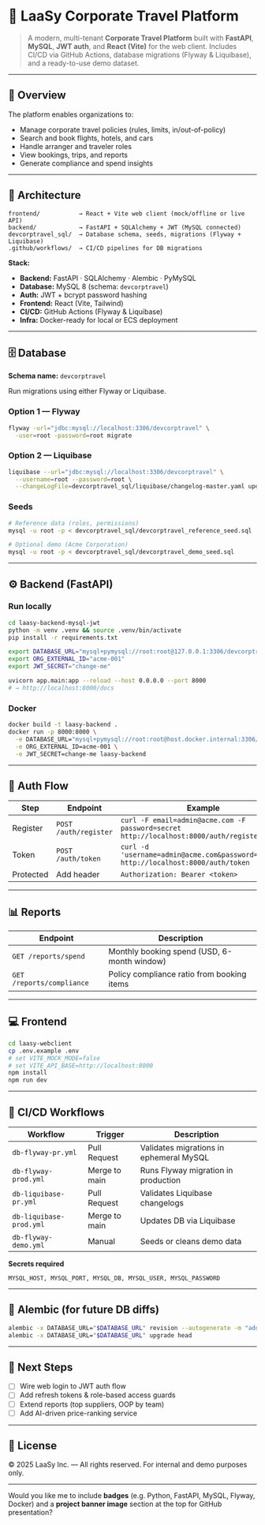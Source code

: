 # 🧭 LaaSy Corporate Travel Platform

> A modern, multi-tenant **Corporate Travel Platform** built with **FastAPI**, **MySQL**, **JWT auth**, and **React (Vite)** for the web client.
> Includes CI/CD via GitHub Actions, database migrations (Flyway & Liquibase), and a ready-to-use demo dataset.

---

## 🚀 Overview

The platform enables organizations to:

* Manage corporate travel policies (rules, limits, in/out-of-policy)
* Search and book flights, hotels, and cars
* Handle arranger and traveler roles
* View bookings, trips, and reports
* Generate compliance and spend insights

---

## 🧩 Architecture

```
frontend/           → React + Vite web client (mock/offline or live API)
backend/            → FastAPI + SQLAlchemy + JWT (MySQL connected)
devcorptravel_sql/  → Database schema, seeds, migrations (Flyway + Liquibase)
.github/workflows/  → CI/CD pipelines for DB migrations
```

**Stack:**

* **Backend:** FastAPI · SQLAlchemy · Alembic · PyMySQL
* **Database:** MySQL 8 (schema: `devcorptravel`)
* **Auth:** JWT + bcrypt password hashing
* **Frontend:** React (Vite, Tailwind)
* **CI/CD:** GitHub Actions (Flyway & Liquibase)
* **Infra:** Docker-ready for local or ECS deployment

---

## 🗄 Database

**Schema name:** `devcorptravel`

Run migrations using either Flyway or Liquibase.

### Option 1 — Flyway

```bash
flyway -url="jdbc:mysql://localhost:3306/devcorptravel" \
  -user=root -password=root migrate
```

### Option 2 — Liquibase

```bash
liquibase --url="jdbc:mysql://localhost:3306/devcorptravel" \
  --username=root --password=root \
  --changeLogFile=devcorptravel_sql/liquibase/changelog-master.yaml update
```

### Seeds

```bash
# Reference data (roles, permissions)
mysql -u root -p < devcorptravel_sql/devcorptravel_reference_seed.sql

# Optional demo (Acme Corporation)
mysql -u root -p < devcorptravel_sql/devcorptravel_demo_seed.sql
```

---

## ⚙️ Backend (FastAPI)

### Run locally

```bash
cd laasy-backend-mysql-jwt
python -m venv .venv && source .venv/bin/activate
pip install -r requirements.txt

export DATABASE_URL="mysql+pymysql://root:root@127.0.0.1:3306/devcorptravel"
export ORG_EXTERNAL_ID="acme-001"
export JWT_SECRET="change-me"

uvicorn app.main:app --reload --host 0.0.0.0 --port 8000
# → http://localhost:8000/docs
```

### Docker

```bash
docker build -t laasy-backend .
docker run -p 8000:8000 \
  -e DATABASE_URL="mysql+pymysql://root:root@host.docker.internal:3306/devcorptravel" \
  -e ORG_EXTERNAL_ID=acme-001 \
  -e JWT_SECRET=change-me laasy-backend
```

---

## 🔐 Auth Flow

| Step      | Endpoint              | Example                                                                               |
| --------- | --------------------- | ------------------------------------------------------------------------------------- |
| Register  | `POST /auth/register` | `curl -F email=admin@acme.com -F password=secret http://localhost:8000/auth/register` |
| Token     | `POST /auth/token`    | `curl -d 'username=admin@acme.com&password=secret' http://localhost:8000/auth/token`  |
| Protected | Add header            | `Authorization: Bearer <token>`                                                       |

---

## 📊 Reports

| Endpoint                  | Description                                 |
| ------------------------- | ------------------------------------------- |
| `GET /reports/spend`      | Monthly booking spend (USD, 6-month window) |
| `GET /reports/compliance` | Policy compliance ratio from booking items  |

---

## 💻 Frontend

```bash
cd laasy-webclient
cp .env.example .env
# set VITE_MOCK_MODE=false
# set VITE_API_BASE=http://localhost:8000
npm install
npm run dev
```

---

## 🔁 CI/CD Workflows

| Workflow                | Trigger       | Description                             |
| ----------------------- | ------------- | --------------------------------------- |
| `db-flyway-pr.yml`      | Pull Request  | Validates migrations in ephemeral MySQL |
| `db-flyway-prod.yml`    | Merge to main | Runs Flyway migration in production     |
| `db-liquibase-pr.yml`   | Pull Request  | Validates Liquibase changelogs          |
| `db-liquibase-prod.yml` | Merge to main | Updates DB via Liquibase                |
| `db-flyway-demo.yml`    | Manual        | Seeds or cleans demo data               |

**Secrets required**

```
MYSQL_HOST, MYSQL_PORT, MYSQL_DB, MYSQL_USER, MYSQL_PASSWORD
```

---

## 🧱 Alembic (for future DB diffs)

```bash
alembic -x DATABASE_URL="$DATABASE_URL" revision --autogenerate -m "add new column"
alembic -x DATABASE_URL="$DATABASE_URL" upgrade head
```

---

## 🧠 Next Steps

* [ ] Wire web login to JWT auth flow
* [ ] Add refresh tokens & role-based access guards
* [ ] Extend reports (top suppliers, OOP by team)
* [ ] Add AI-driven price-ranking service

---

## 🧾 License

© 2025 LaaSy Inc. — All rights reserved.
For internal and demo purposes only.

---

Would you like me to include **badges** (e.g. Python, FastAPI, MySQL, Flyway, Docker) and a **project banner image** section at the top for GitHub presentation?
